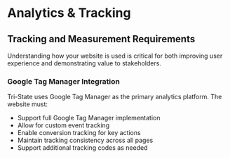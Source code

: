 # Analytics & Tracking

## Tracking and Measurement Requirements

Understanding how your website is used is critical for both improving user experience and demonstrating value to stakeholders.

### Google Tag Manager Integration

Tri-State uses Google Tag Manager as the primary analytics platform. The website must:

- Support full Google Tag Manager implementation
- Allow for custom event tracking
- Enable conversion tracking for key actions
- Maintain tracking consistency across all pages
- Support additional tracking codes as needed
